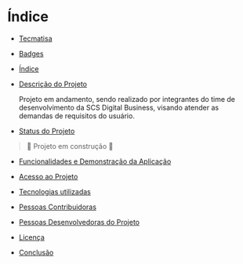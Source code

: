 # Índice 

* [Tecmatisa](#Título-e-Imagem-de-capa)
* [Badges](#badges)
* [Índice](#índice)
* [Descrição do Projeto](#descrição-do-projeto)

  <p>Projeto em andamento, sendo realizado por integrantes do time de desenvolvimento da SCS Digital Business, visando atender as demandas de requisitos do usuário.</p>


* [Status do Projeto](#status-do-Projeto)
> :construction: Projeto em construção :construction:
* [Funcionalidades e Demonstração da Aplicação](#funcionalidades-e-demonstração-da-aplicação)
* [Acesso ao Projeto](#acesso-ao-projeto)
* [Tecnologias utilizadas](#tecnologias-utilizadas)

* [Pessoas Contribuidoras](#pessoas-contribuidoras)
* [Pessoas Desenvolvedoras do Projeto](#pessoas-desenvolvedoras)
* [Licença](#licença)
* [Conclusão](#conclusão)
